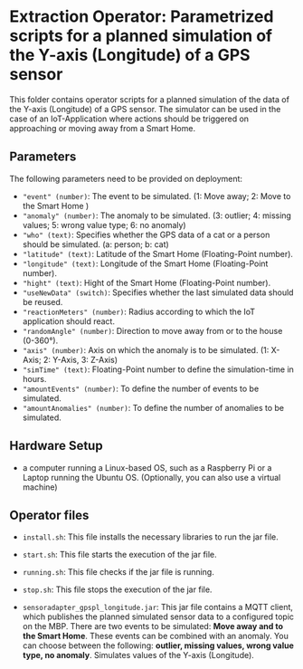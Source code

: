 ﻿# Extraction Operator: Parametrized scripts for a planned simulation of the Y-axis (Longitude) of a GPS sensor

This folder contains operator scripts for a planned simulation of the data of the Y-axis (Longitude) of a GPS sensor. The simulator can be used in the case of an IoT-Application where actions should be triggered on approaching or moving away from a  Smart Home.     

## Parameters
The following parameters need to be provided on deployment:

 - `"event" (number)`: The event to be simulated. (1: Move away; 2: Move to the Smart Home )
- `"anomaly" (number)`: The anomaly to be simulated. (3: outlier; 4: missing values; 5: wrong value type; 6: no anomaly)
- `"who" (text)`: Specifies whether the GPS data of a cat or a person should be simulated. (a: person; b: cat)
- `"latitude" (text)`: Latitude of the Smart Home (Floating-Point number). 
- `"longitude" (text)`: Longitude of the Smart Home (Floating-Point number). 
- `"hight" (text)`: Hight of the Smart Home (Floating-Point number). 
- `"useNewData" (switch)`: Specifies whether the last simulated data should be reused. 
- `"reactionMeters" (number)`: Radius according to which the IoT application should react.
- `"randomAngle" (number)`:  Direction to move away from or to the house (0-360°).
- `"axis" (number)`: Axis on which the anomaly is to be simulated. (1: X-Axis; 2: Y-Axis, 3: Z-Axis)
- `"simTime" (text)`: Floating-Point number to define the simulation-time in hours. 
- `"amountEvents" (number)`: To define the number of events to be simulated.
- `"amountAnomalies" (number)`:  To define the number of anomalies to be simulated.



## Hardware Setup 


 - a computer running a Linux-based OS, such as a Raspberry Pi or a Laptop running the Ubuntu OS. (Optionally, you can also use a virtual machine)

## Operator files 

 - `install.sh`: This file installs the necessary libraries to run the jar file.
 
 - `start.sh`: This file starts the execution of the jar file.
 
 - `running.sh`: This file checks if the jar file is running.
  
 - `stop.sh`: This file stops the execution of the jar file.
 
 - `sensoradapter_gpspl_longitude.jar`: This jar file contains a MQTT client, which publishes the planned simulated sensor data to a configured topic on the MBP. There are two events to be simulated: **Move away and to the Smart Home**. These events can be combined with an anomaly. You can choose between the following: **outlier, missing values, wrong value type, no anomaly**. Simulates values of the Y-axis (Longitude). 
